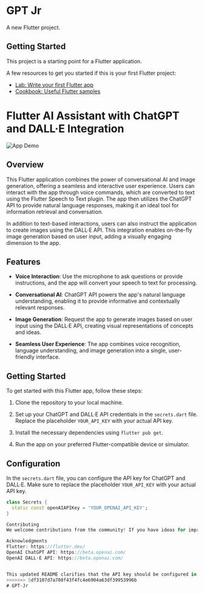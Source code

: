 # GPT Jr

A new Flutter project.

## Getting Started

This project is a starting point for a Flutter application.

A few resources to get you started if this is your first Flutter project:

- [Lab: Write your first Flutter app](https://docs.flutter.dev/get-started/codelab)
- [Cookbook: Useful Flutter samples](https://docs.flutter.dev/cookbook)


# Flutter AI Assistant with ChatGPT and DALL·E Integration

![App Demo](demo.gif)

## Overview

This Flutter application combines the power of conversational AI and image generation, offering a seamless and interactive user experience. Users can interact with the app through voice commands, which are converted to text using the Flutter Speech to Text plugin. The app then utilizes the ChatGPT API to provide natural language responses, making it an ideal tool for information retrieval and conversation.

In addition to text-based interactions, users can also instruct the application to create images using the DALL·E API. This integration enables on-the-fly image generation based on user input, adding a visually engaging dimension to the app.

## Features

- **Voice Interaction**: Use the microphone to ask questions or provide instructions, and the app will convert your speech to text for processing.

- **Conversational AI**: ChatGPT API powers the app's natural language understanding, enabling it to provide informative and contextually relevant responses.

- **Image Generation**: Request the app to generate images based on user input using the DALL·E API, creating visual representations of concepts and ideas.

- **Seamless User Experience**: The app combines voice recognition, language understanding, and image generation into a single, user-friendly interface.

## Getting Started

To get started with this Flutter app, follow these steps:

1. Clone the repository to your local machine.

2. Set up your ChatGPT and DALL·E API credentials in the `secrets.dart` file. Replace the placeholder `YOUR_API_KEY` with your actual API key.

3. Install the necessary dependencies using `flutter pub get`.

4. Run the app on your preferred Flutter-compatible device or simulator.

## Configuration

In the `secrets.dart` file, you can configure the API key for ChatGPT and DALL·E. Make sure to replace the placeholder `YOUR_API_KEY` with your actual API key.

```dart
class Secrets {
  static const openAIAPIKey = 'YOUR_OPENAI_API_KEY';
}

Contributing
We welcome contributions from the community! If you have ideas for improvements or new features, please open an issue or submit a pull request. See our Contributing Guidelines for more details.

Acknowledgments
Flutter: https://flutter.dev/
OpenAI ChatGPT API: https://beta.openai.com/
OpenAI DALL·E API: https://beta.openai.com/


This updated README clarifies that the API key should be configured in the `secrets.dart` file, and it provides instructions accordingly.
>>>>>>> 5df3107d7a708f43f4fc4e6904a63df39953996b
# GPT-Jr
